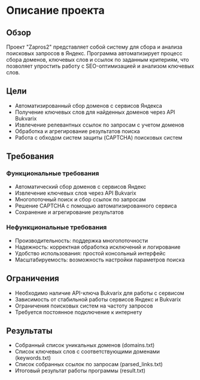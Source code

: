 # Описание проекта

## Обзор
Проект "Zapros2" представляет собой систему для сбора и анализа поисковых запросов в Яндекс. Программа автоматизирует процесс сбора доменов, ключевых слов и ссылок по заданным критериям, что позволяет упростить работу с SEO-оптимизацией и анализом ключевых слов.

## Цели
- Автоматизированный сбор доменов с сервисов Яндекса
- Получение ключевых слов для найденных доменов через API Bukvarix
- Извлечение релевантных ссылок по запросам с учетом доменов
- Обработка и агрегирование результатов поиска
- Работа с обходом систем защиты (CAPTCHA) поисковых систем

## Требования
### Функциональные требования
- Автоматический сбор доменов с сервисов Яндекс
- Извлечение ключевых слов через API Bukvarix
- Многопоточный поиск и сбор ссылок по запросам
- Решение CAPTCHA с помощью автоматизированного сервиса
- Сохранение и агрегирование результатов

### Нефункциональные требования
- Производительность: поддержка многопоточности
- Надежность: корректная обработка исключений и логирование
- Удобство использования: простой консольный интерфейс
- Масштабируемость: возможность настройки параметров поиска

## Ограничения
- Необходимо наличие API-ключа Bukvarix для работы с сервисом
- Зависимость от стабильной работы сервисов Яндекс и Bukvarix
- Ограничения поисковых систем на частоту запросов
- Требуется постоянное подключение к интернету

## Результаты
- Собранный список уникальных доменов (domains.txt)
- Список ключевых слов с соответствующими доменами (keywords.txt)
- Список собранных ссылок по запросам (parsed_links.txt)
- Итоговый результат работы программы (result.txt) 